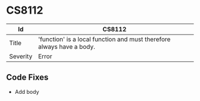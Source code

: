 # CS8112

| Id       | CS8112                                                                 |
| -------- | ---------------------------------------------------------------------- |
| Title    | 'function' is a local function and must therefore always have a body\. |
| Severity | Error                                                                  |

## Code Fixes

* Add body
